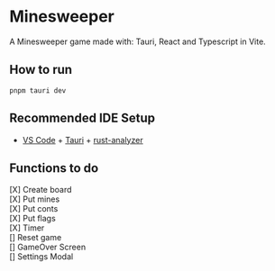 # Minesweeper

A Minesweeper game made with:
Tauri, React and Typescript in Vite.

## How to run

```
pnpm tauri dev
```

## Recommended IDE Setup

- [VS Code](https://code.visualstudio.com/) + [Tauri](https://marketplace.visualstudio.com/items?itemName=tauri-apps.tauri-vscode) + [rust-analyzer](https://marketplace.visualstudio.com/items?itemName=rust-lang.rust-analyzer)

## Functions to do

[X] Create board <br>
[X] Put mines <br>
[X] Put conts <br>
[X] Put flags <br>
[X] Timer <br>
[] Reset game <br>
[] GameOver Screen <br>
[] Settings Modal <br>